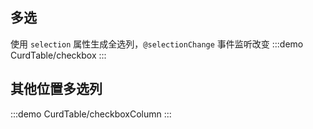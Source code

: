## 多选
使用 `selection` 属性生成全选列，`@selectionChange` 事件监听改变
:::demo
CurdTable/checkbox
:::

## 其他位置多选列
:::demo
CurdTable/checkboxColumn
:::